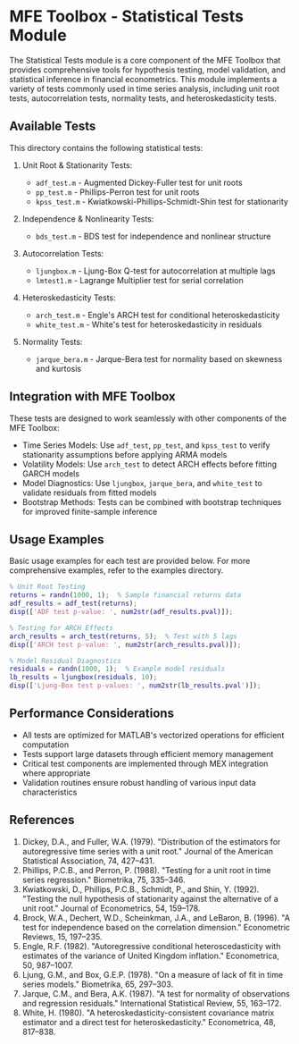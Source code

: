 # MFE Toolbox - Statistical Tests Module

The Statistical Tests module is a core component of the MFE Toolbox that provides comprehensive tools for hypothesis testing, model validation, and statistical inference in financial econometrics. This module implements a variety of tests commonly used in time series analysis, including unit root tests, autocorrelation tests, normality tests, and heteroskedasticity tests.

## Available Tests

This directory contains the following statistical tests:

1. Unit Root & Stationarity Tests:
   - `adf_test.m` - Augmented Dickey-Fuller test for unit roots
   - `pp_test.m` - Phillips-Perron test for unit roots
   - `kpss_test.m` - Kwiatkowski-Phillips-Schmidt-Shin test for stationarity

2. Independence & Nonlinearity Tests:
   - `bds_test.m` - BDS test for independence and nonlinear structure

3. Autocorrelation Tests:
   - `ljungbox.m` - Ljung-Box Q-test for autocorrelation at multiple lags
   - `lmtest1.m` - Lagrange Multiplier test for serial correlation

4. Heteroskedasticity Tests:
   - `arch_test.m` - Engle's ARCH test for conditional heteroskedasticity
   - `white_test.m` - White's test for heteroskedasticity in residuals

5. Normality Tests:
   - `jarque_bera.m` - Jarque-Bera test for normality based on skewness and kurtosis

## Integration with MFE Toolbox

These tests are designed to work seamlessly with other components of the MFE Toolbox:

- Time Series Models: Use `adf_test`, `pp_test`, and `kpss_test` to verify stationarity assumptions before applying ARMA models
- Volatility Models: Use `arch_test` to detect ARCH effects before fitting GARCH models
- Model Diagnostics: Use `ljungbox`, `jarque_bera`, and `white_test` to validate residuals from fitted models
- Bootstrap Methods: Tests can be combined with bootstrap techniques for improved finite-sample inference

## Usage Examples

Basic usage examples for each test are provided below. For more comprehensive examples, refer to the examples directory.

```matlab
% Unit Root Testing
returns = randn(1000, 1);  % Sample financial returns data
adf_results = adf_test(returns);
disp(['ADF test p-value: ', num2str(adf_results.pval)]);

% Testing for ARCH Effects
arch_results = arch_test(returns, 5);  % Test with 5 lags
disp(['ARCH test p-value: ', num2str(arch_results.pval)]);

% Model Residual Diagnostics
residuals = randn(1000, 1);  % Example model residuals
lb_results = ljungbox(residuals, 10);
disp(['Ljung-Box test p-values: ', num2str(lb_results.pval')]);
```

## Performance Considerations

- All tests are optimized for MATLAB's vectorized operations for efficient computation
- Tests support large datasets through efficient memory management
- Critical test components are implemented through MEX integration where appropriate
- Validation routines ensure robust handling of various input data characteristics

## References

1. Dickey, D.A., and Fuller, W.A. (1979). "Distribution of the estimators for autoregressive time series with a unit root." Journal of the American Statistical Association, 74, 427–431.
2. Phillips, P.C.B., and Perron, P. (1988). "Testing for a unit root in time series regression." Biometrika, 75, 335–346.
3. Kwiatkowski, D., Phillips, P.C.B., Schmidt, P., and Shin, Y. (1992). "Testing the null hypothesis of stationarity against the alternative of a unit root." Journal of Econometrics, 54, 159–178.
4. Brock, W.A., Dechert, W.D., Scheinkman, J.A., and LeBaron, B. (1996). "A test for independence based on the correlation dimension." Econometric Reviews, 15, 197–235.
5. Engle, R.F. (1982). "Autoregressive conditional heteroscedasticity with estimates of the variance of United Kingdom inflation." Econometrica, 50, 987–1007.
6. Ljung, G.M., and Box, G.E.P. (1978). "On a measure of lack of fit in time series models." Biometrika, 65, 297–303.
7. Jarque, C.M., and Bera, A.K. (1987). "A test for normality of observations and regression residuals." International Statistical Review, 55, 163–172.
8. White, H. (1980). "A heteroskedasticity-consistent covariance matrix estimator and a direct test for heteroskedasticity." Econometrica, 48, 817–838.